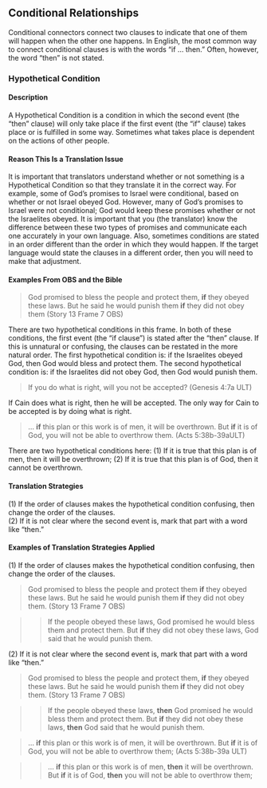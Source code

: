 ## Conditional Relationships

Conditional connectors connect two clauses to indicate that one of them will happen when the other one happens. In English, the most common way to connect conditional clauses is with the words “if … then.” Often, however, the word “then” is not stated.

### Hypothetical Condition

#### Description

A Hypothetical Condition is a condition in which the second event (the “then” clause) will only take place if the first event (the “if” clause) takes place or is fulfilled in some way. Sometimes what takes place is dependent on the actions of other people.

#### Reason This Is a Translation Issue

It is important that translators understand whether or not something is a Hypothetical Condition so that they translate it in the correct way. For example, some of God’s promises to Israel were conditional, based on whether or not Israel obeyed God. However, many of God’s promises to Israel were not conditional; God would keep these promises whether or not the Israelites obeyed. It is important that you (the translator) know the difference between these two types of promises and communicate each one accurately in your own language. Also, sometimes conditions are stated in an order different than the order in which they would happen. If the target language would state the clauses in a different order, then you will need to make that adjustment.

#### Examples From OBS and the Bible

> God promised to bless the people and protect them, **if** they obeyed these laws. But he said he would punish them **if** they did not obey them (Story 13 Frame 7 OBS)

There are two hypothetical conditions in this frame. In both of these conditions, the first event (the “if clause”) is stated after the “then” clause. If this is unnatural or confusing, the clauses can be restated in the more natural order. The first hypothetical condition is: if the Israelites obeyed God, then God would bless and protect them. The second hypothetical condition is: if the Israelites did not obey God, then God would punish them.

> If you do what is right, will you not be accepted? (Genesis 4:7a ULT)

If Cain does what is right, then he will be accepted. The only way for Cain to be accepted is by doing what is right.

> … **if** this plan or this work is of men, it will be overthrown. But **if** it is of God, you will not be able to overthrow them. (Acts 5:38b-39aULT)
>
>

There are two hypothetical conditions here: (1) If it is true that this plan is of men, then it will be overthrown; (2) If it is true that this plan is of God, then it cannot be overthrown.

#### Translation Strategies

(1) If the order of clauses makes the hypothetical condition confusing, then change the order of the clauses.<br>
(2) If it is not clear where the second event is, mark that part with a word like “then.”

#### Examples of Translation Strategies Applied

(1) If the order of clauses makes the hypothetical condition confusing, then change the order of the clauses.

> God promised to bless the people and protect them **if** they obeyed these laws. But he said he would punish them **if** they did not obey them. (Story 13 Frame 7 OBS)

> > If the people obeyed these laws, God promised he would bless them and protect them. But **if** they did not obey these laws, God said that he would punish them.

(2) If it is not clear where the second event is, mark that part with a word like “then.”

> God promised to bless the people and protect them, **if** they obeyed these laws. But he said he would punish them **if** they did not obey them. (Story 13 Frame 7 OBS)

> > If the people obeyed these laws, **then** God promised he would bless them and protect them. But **if** they did not obey these laws, **then** God said that he would punish them.

> … **if** this plan or this work is of men, it will be overthrown. But **if** it is of God, you will not be able to overthrow them; (Acts 5:38b-39a ULT)

> > … **if** this plan or this work is of men, **then** it will be overthrown. But **if** it is of God, **then** you will not be able to overthrow them;
